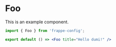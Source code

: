 # Foo

This is an example component.

```jsx
import { Foo } from 'frappe-config';

export default () => <Foo title="Hello dumi!" />
```
